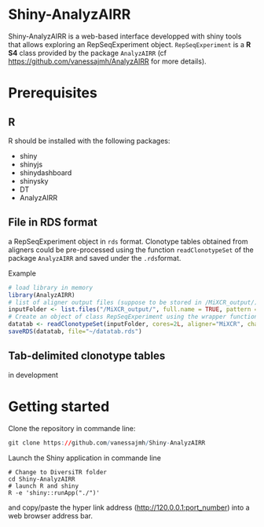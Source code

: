 # Shiny-AnalyzAIRR

Shiny-AnalyzAIRR is a web-based interface developped with shiny tools that allows exploring an RepSeqExperiment object. ```RepSeqExperiment``` is a **R** **S4** class provided by the package ```AnalyzAIRR``` (cf https://github.com/vanessajmh/AnalyzAIRR for more details). 

# Prerequisites
## R
R should be installed with the following packages:
* shiny
* shinyjs
* shinydashboard
* shinysky
* DT
* AnalyzAIRR

## File in RDS format
a RepSeqExperiment object in ```rds``` format. Clonotype tables obtained from aligners could be pre-processed using the function ```readClonotypeSet``` of the package ```AnalyzAIRR``` and saved under the ```.rds```format.

Example
```r
# load library in memory
library(AnalyzAIRR)
# list of aligner output files (suppose to be stored in /MiXCR_output/) 
inputFolder <- list.files("/MiXCR_output/", full.name = TRUE, pattern = ".tsv")
# Create an object of class RepSeqExperiment using the wrapper function readClonotypeSet
datatab <- readClonotypeSet(inputFolder, cores=2L, aligner="MiXCR", chain="A", sampleinfo=NULL, keep.ambiguous=FALSE, keep.unproductive=FALSE, aa.th=8) 
saveRDS(datatab, file="~/datatab.rds")
```

## Tab-delimited clonotype tables
in development

# Getting started

Clone the repository in commande line:
```r
git clone https://github.com/vanessajmh/Shiny-AnalyzAIRR
```

Launch the Shiny application in commande line
```
# Change to DiversiTR folder
cd Shiny-AnalyzAIRR
# launch R and shiny
R -e 'shiny::runApp("./")'
```
and copy/paste the hyper link address (http://120.0.0.1:port_number) into a web browser address bar.
